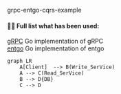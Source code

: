 grpc-entgo-cqrs-example

#### 👨‍💻 Full list what has been used:
[gRPC](https://github.com/grpc/grpc-go) Go implementation of gRPC<br/>
[entgo](https://entgo.io) Go implementation of entgo<br/>

``` mermaid
graph LR
    A[Client]  --> B(Write_SerVice)
    A --> C(Read_SerVice)
    B --> D{DB}
    C --> D
``` 